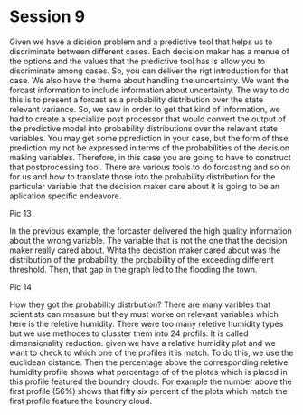 # Session 9

 Given we have a dicision problem and a predictive tool that helps us to discriminate between different cases. Each decision maker has a menue of the options and the values that the predictive tool has is allow you to discriminate among cases. So, you can deliver the rigt introduction for that case. We also have the theme about handling the uncertainty. We want the forcast information to include information about uncertainty. The way to do this is to present a forcast as a probability distribution over the state relevant variance. So, we saw in order to get that kind of information, we had to create a specialize post processor that would convert the output of the predictive model into probability distributions over the relavant state variables. You may get some pprediction in your case, but the form of thse prediction my not be expressed in terms of the probabilities of the decision making variables. Therefore, in this case you are going to have to construct that postprocessing tool. There are various tools to do forcasting and so on for us and how to translate those into the probability distribution for the particular variable that the decision maker care about it is going to be an aplication specific endeavore.  
 
 Pic 13
 
 In the previous example, the forcaster delivered the high quality information about the wrong variable. The variable that is not the one that the decision maker really cared about. Whta the decistion maker cared about was the distribution of the probability, the probability of the exceeding different threshold. Then, that gap in the graph led to the flooding the town.
 
 Pic 14
 
How they got the probability distrbution? There are many varibles that scientists can measure but they must worke on relevant variables which here is the reletive humidity. There were too many reletive humidity types but we use methodes to clusster them into 24 profils. It is called dimensionality reduction. given we have a relative humidity plot and we want to check to which one of the profiles it is match. To do this, we use the euclidean distance. Then the percentage above the corresponding reletive humidity profile shows what percentage of of the plotes which is placed in this profile featured the boundry clouds. For example the number above the first profile (56%) shows that fifty six percent of the plots which match the first profile feature the boundry cloud.

 
 
 
 
